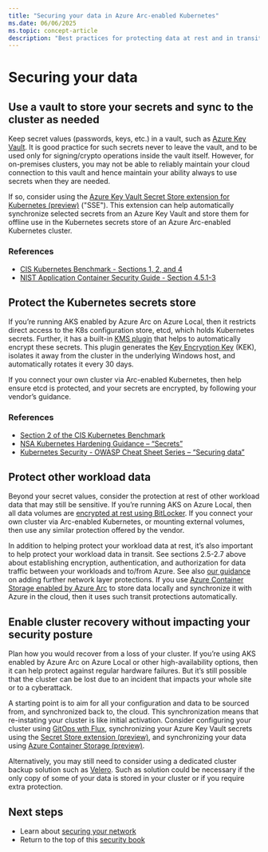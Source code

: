 ```yaml
---
title: "Securing your data in Azure Arc-enabled Kubernetes"
ms.date: 06/06/2025
ms.topic: concept-article
description: "Best practices for protecting data at rest and in transit in Azure Arc-enabled Kubernetes clusters."
---
```


# Securing your data

## Use a vault to store your secrets and sync to the cluster as needed

Keep secret values (passwords, keys, etc.) in a vault, such as [Azure Key Vault](/azure/key-vault/general/overview). It is good practice for such secrets never to leave the vault, and to be used only for signing/crypto operations inside the vault itself. However, for on-premises clusters, you may not be able to reliably maintain your cloud connection to this vault and hence maintain your ability always to use secrets when they are needed. 

If so, consider using the [Azure Key Vault Secret Store extension for Kubernetes (preview)](/azure/azure-arc/kubernetes/secret-store-extension) ("SSE"). This extension can help automatically synchronize selected secrets from an Azure Key Vault and store them for offline use in the Kubernetes secrets store of an Azure Arc-enabled Kubernetes cluster. 

### References
* [CIS Kubernetes Benchmark - Sections 1, 2, and 4](https://www.cisecurity.org/benchmark/kubernetes)
* [NIST Application Container Security Guide - Section 4.5.1-3](https://csrc.nist.gov/pubs/sp/800/190/final)

## Protect the Kubernetes secrets store

If you’re running AKS enabled by Azure Arc on Azure Local, then it restricts direct access to the K8s configuration store, etcd, which holds Kubernetes secrets. Further, it has a built-in [KMS plugin](/azure/aks/aksarc/encrypt-etcd-secrets) that helps to automatically encrypt these secrets. This plugin generates the [Key Encryption Key](https://kubernetes.io/docs/tasks/administer-cluster/kms-provider/#kms-encryption-and-per-object-encryption-keys) (KEK), isolates it away from the cluster in the underlying Windows host, and automatically rotates it every 30 days.

If you connect your own cluster via Arc-enabled Kubernetes, then help ensure etcd is protected, and your secrets are encrypted, by following your vendor’s guidance.

### References
* [Section 2 of the CIS Kubernetes Benchmark](https://www.cisecurity.org/benchmark/kubernetes)
* [ NSA Kubernetes Hardening Guidance – “Secrets”](https://media.defense.gov/2022/Aug/29/2003066362/-1/-1/0/CTR_KUBERNETES_HARDENING_GUIDANCE_1.2_20220829.PDF)
* [Kubernetes Security - OWASP Cheat Sheet Series – “Securing data”](https://cheatsheetseries.owasp.org/cheatsheets/Kubernetes_Security_Cheat_Sheet.html)

## Protect other workload data

Beyond your secret values, consider the protection at rest of other workload data that may still be sensitive. If you’re running AKS on Azure Local, then all data volumes are [encrypted at rest using BitLocker](/azure/azure-local/concepts/security-features#bitlocker-encryption). If you connect your own cluster via Arc-enabled Kubernetes, or mounting external volumes, then use any similar protection offered by the vendor.

In addition to helping protect your workload data at rest, it’s also important to help protect your workload data in transit. See sections 2.5-2.7 above about establishing encryption, authentication, and authorization for data traffic between your workloads and to/from Azure. See also [our guidance](conceptual-securing-your-network) on adding further network layer protections. If you use [Azure Container Storage enabled by Azure Arc](/azure/azure-arc/container-storage/overview) to store data locally and synchronize it with Azure in the cloud, then it uses such transit protections automatically.

## Enable cluster recovery without impacting your security posture

Plan how you would recover from a loss of your cluster. If you’re using AKS enabled by Azure Arc on Azure Local or other high-availability options, then it can help protect against regular hardware failures. But it’s still possible that the cluster can be lost due to an incident that impacts your whole site or to a cyberattack.

A starting point is to aim for all your configuration and data to be sourced from, and synchronized back to, the cloud. This synchronization means that re-instating your cluster is like initial activation. Consider configuring your cluster using [GitOps wth Flux](/azure/azure-arc/kubernetes/tutorial-use-gitops-flux2?tabs=azure-cli), synchronizing your Azure Key Vault secrets using the [Secret Store extension (preview)](/azure/azure-arc/kubernetes/secret-store-extension?tabs=arc-k8s), and synchronizing your data using [Azure Container Storage (preview)](/azure/azure-arc/container-storage/overview).

Alternatively, you may still need to consider using a dedicated cluster backup solution such as [Velero](https://velero.io/). Such as solution could be necessary if the only copy of some of your data is stored in your cluster or if you require extra protection.

## Next steps

- Learn about [securing your network](conceptual-securing-your-network.md)
- Return to the top of this [security book](conceptual-security-book.md)